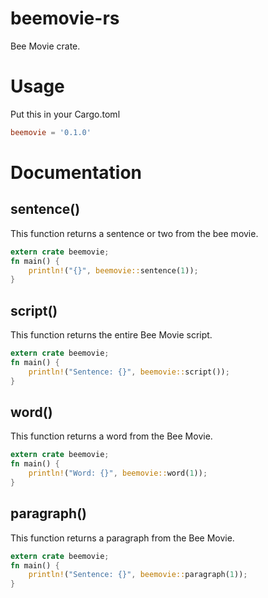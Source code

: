 # beemovie-rs
Bee Movie crate.
# Usage
Put this in your Cargo.toml
```toml
beemovie = '0.1.0'
```
# Documentation
## sentence()
This function returns a sentence or two from the bee movie.
```rust
extern crate beemovie;
fn main() {
    println!("{}", beemovie::sentence(1));
}
```
## script()
This function returns the entire Bee Movie script.
```rust
extern crate beemovie;
fn main() {
    println!("Sentence: {}", beemovie::script());
}
```
## word()
This function returns a word from the Bee Movie.
```rust
extern crate beemovie;
fn main() {
    println!("Word: {}", beemovie::word(1));
}
```
## paragraph()
This function returns a paragraph from the Bee Movie.
```rust
extern crate beemovie;
fn main() {
    println!("Sentence: {}", beemovie::paragraph(1));
}
```
